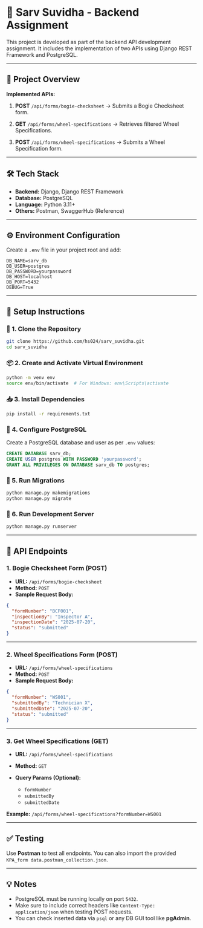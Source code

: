 
# 🚀 Sarv Suvidha - Backend Assignment

This project is developed as part of the backend API development assignment. It includes the implementation of two APIs using Django REST Framework and PostgreSQL.

---

## 📌 Project Overview

**Implemented APIs:**

1. **POST** `/api/forms/bogie-checksheet`
   → Submits a Bogie Checksheet form.

2. **GET** `/api/forms/wheel-specifications`
   → Retrieves filtered Wheel Specifications.

3. **POST** `/api/forms/wheel-specifications`
   → Submits a Wheel Specification form.

---

## 🛠️ Tech Stack

* **Backend:** Django, Django REST Framework
* **Database:** PostgreSQL
* **Language:** Python 3.11+
* **Others:** Postman, SwaggerHub (Reference)

---

## ⚙️ Environment Configuration

Create a `.env` file in your project root and add:

```env
DB_NAME=sarv_db
DB_USER=postgres
DB_PASSWORD=yourpassword
DB_HOST=localhost
DB_PORT=5432
DEBUG=True
```

---

## 🚀 Setup Instructions

### 🔧 1. Clone the Repository

```bash
git clone https://github.com/hs024/sarv_suvidha.git
cd sarv_suvidha
```

### 📦 2. Create and Activate Virtual Environment

```bash
python -m venv env
source env/bin/activate  # For Windows: env\Scripts\activate
```

### 📥 3. Install Dependencies

```bash
pip install -r requirements.txt
```

### 🧠 4. Configure PostgreSQL

Create a PostgreSQL database and user as per `.env` values:

```sql
CREATE DATABASE sarv_db;
CREATE USER postgres WITH PASSWORD 'yourpassword';
GRANT ALL PRIVILEGES ON DATABASE sarv_db TO postgres;
```

### 🔁 5. Run Migrations

```bash
python manage.py makemigrations
python manage.py migrate
```

### 🚦 6. Run Development Server

```bash
python manage.py runserver
```

---

## 🔬 API Endpoints

### 1. Bogie Checksheet Form (POST)

* **URL:** `/api/forms/bogie-checksheet`
* **Method:** `POST`
* **Sample Request Body:**

```json
{
  "formNumber": "BCF001",
  "inspectionBy": "Inspector A",
  "inspectionDate": "2025-07-20",
  "status": "submitted"
}
```

---

### 2. Wheel Specifications Form (POST)

* **URL:** `/api/forms/wheel-specifications`
* **Method:** `POST`
* **Sample Request Body:**

```json
{
  "formNumber": "WS001",
  "submittedBy": "Technician X",
  "submittedDate": "2025-07-20",
  "status": "submitted"
}
```

---

### 3. Get Wheel Specifications (GET)

* **URL:** `/api/forms/wheel-specifications`
* **Method:** `GET`
* **Query Params (Optional):**

  * `formNumber`
  * `submittedBy`
  * `submittedDate`

**Example:**
`/api/forms/wheel-specifications?formNumber=WS001`

---

## ✅ Testing

Use **Postman** to test all endpoints. You can also import the provided `KPA_form data.postman_collection.json`.

---



## 💡 Notes

* PostgreSQL must be running locally on port `5432`.
* Make sure to include correct headers like `Content-Type: application/json` when testing POST requests.
* You can check inserted data via `psql` or any DB GUI tool like **pgAdmin**.

